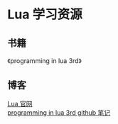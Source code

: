 # Lua 学习资源

## 书籍
《programming in lua 3rd》

## 博客
[Lua 官网](https://www.lua.org/)  
[programming in lua 3rd github 笔记](https://github.com/xfbs/PiL3)